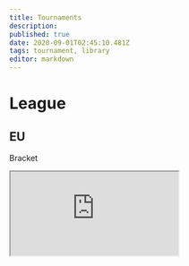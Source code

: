 ```yaml
---
title: Tournaments
description: 
published: true
date: 2020-09-01T02:45:10.481Z
tags: tournament, library
editor: markdown
---
```


# League

## EU
Bracket
<iframe src="https://widget.toornament.com/tournaments/3832231569306492928/?_locale=en_US"

          allowfullscreen="" height="330" frameborder="0" width="300"></iframe>
## NA